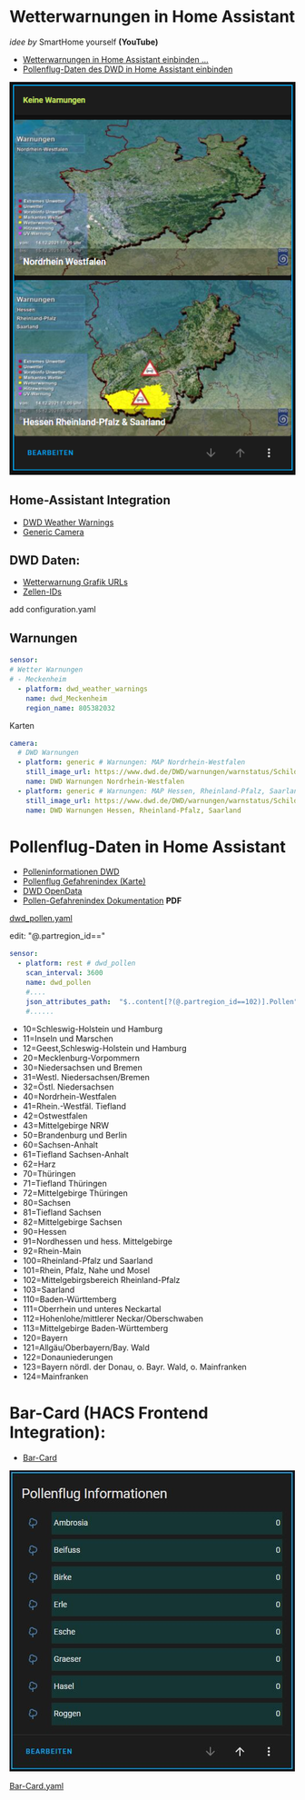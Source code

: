 # Wetterwarnungen in Home Assistant
*idee by* SmartHome yourself **(YouTube)**
- [Wetterwarnungen in Home Assistant einbinden ...](https://www.youtube.com/watch?v=yYK5giUO19E)
- [Pollenflug-Daten des DWD in Home Assistant einbinden](https://www.youtube.com/watch?v=yHI9Dt4xD4g)


![keine warnung](/img/dwd_0.jpg)

## Home-Assistant Integration
- [DWD Weather Warnings](https://www.home-assistant.io/integrations/dwd_weather_warnings/)
- [Generic Camera](https://www.home-assistant.io/integrations/generic/)
## DWD Daten:
- [Wetterwarnung Grafik URLs](https://www.dwd.de/DE/wetter/warnungen_aktuell/objekt_einbindung/objekteinbindung.html)
- [Zellen-IDs](https://www.dwd.de/DE/leistungen/opendata/help/warnungen/cap_warncellids_csv.html)


add configuration.yaml

## Warnungen
```yml
sensor:
# Wetter Warnungen 
# - Meckenheim
  - platform: dwd_weather_warnings
    name: dwd_Meckenheim
    region_name: 805382032
```

Karten
```yml
camera:
  # DWD Warnungen
  - platform: generic # Warnungen: MAP Nordrhein-Westfalen
    still_image_url: https://www.dwd.de/DWD/warnungen/warnstatus/SchilderEM.jpg
    name: DWD Warnungen Nordrhein-Westfalen
  - platform: generic # Warnungen: MAP Hessen, Rheinland-Pfalz, Saarland
    still_image_url: https://www.dwd.de/DWD/warnungen/warnstatus/SchilderOF.jpg
    name: DWD Warnungen Hessen, Rheinland-Pfalz, Saarland
```

# Pollenflug-Daten in Home Assistant

- [Polleninformationen DWD](https://www.dwd.de/DE/klimaumwelt/ku_beratung/gesundheit/pollen/pollen_node.html)
- [Pollenflug Gefahrenindex (Karte)](https://isabel.dwd.de/DE/leistungen/gefahrenindizespollen/gefahrenindexpollen.html)
- [DWD OpenData](https://www.dwd.de/DE/leistungen/opendata/opendata.html)
- [Pollen-Gefahrenindex Dokumentation](https://opendata.dwd.de/climate_environment/health/alerts/Beschreibung_pollen_s31fg.pdf) **PDF**

[dwd_pollen.yaml](/dwd/dwd_pollen.yaml)

edit: "@.partregion_id=="  

```yml
sensor:
  - platform: rest # dwd_pollen
    scan_interval: 3600
    name: dwd_pollen
    #....
    json_attributes_path:  "$..content[?(@.partregion_id==102)].Pollen"
    #......
```
- 10=Schleswig-Holstein und Hamburg
- 11=Inseln und Marschen
- 12=Geest,Schleswig-Holstein und Hamburg
- 20=Mecklenburg-Vorpommern
- 30=Niedersachsen und Bremen
- 31=Westl. Niedersachsen/Bremen
- 32=Östl. Niedersachsen
- 40=Nordrhein-Westfalen
- 41=Rhein.-Westfäl. Tiefland
- 42=Ostwestfalen
- 43=Mittelgebirge NRW
- 50=Brandenburg und Berlin
- 60=Sachsen-Anhalt
- 61=Tiefland Sachsen-Anhalt
- 62=Harz
- 70=Thüringen
- 71=Tiefland Thüringen
- 72=Mittelgebirge Thüringen
- 80=Sachsen
- 81=Tiefland Sachsen
- 82=Mittelgebirge Sachsen
- 90=Hessen
- 91=Nordhessen und hess. Mittelgebirge
- 92=Rhein-Main
- 100=Rheinland-Pfalz und Saarland
- 101=Rhein, Pfalz, Nahe und Mosel
- 102=Mittelgebirgsbereich Rheinland-Pfalz
- 103=Saarland
- 110=Baden-Württemberg
- 111=Oberrhein und unteres Neckartal
- 112=Hohenlohe/mittlerer Neckar/Oberschwaben
- 113=Mittelgebirge Baden-Württemberg
- 120=Bayern
- 121=Allgäu/Oberbayern/Bay. Wald
- 122=Donauniederungen
- 123=Bayern nördl. der Donau, o. Bayr. Wald, o. Mainfranken
- 124=Mainfranken


# Bar-Card (HACS Frontend Integration):
- [Bar-Card](https://github.com/custom-cards/bar-card)

![pollenflug](/img/dwd_1.jpg)

[Bar-Card.yaml](/dwd/Bar-Card.yaml)

